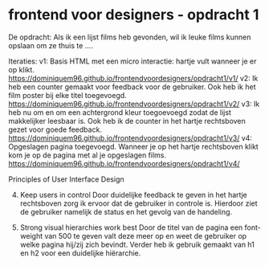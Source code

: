 # frontend voor designers - opdracht 1

De opdracht:
Als ik een lijst films heb gevonden, wil ik leuke films kunnen opslaan om ze thuis te ....

Iteraties:
v1: Basis HTML met een micro interactie: hartje vult wanneer je er op klikt. 
https://dominiquem96.github.io/frontendvoordesigners/opdracht1/v1/
v2: Ik heb een counter gemaakt voor feedback voor de gebruiker. Ook heb ik het film poster bij elke titel toegevoegd.
https://dominiquem96.github.io/frontendvoordesigners/opdracht1/v2/
v3: Ik heb nu om en om een achtergrond kleur toegoevoegd zodat de lijst makkelijker leesbaar is. Ook heb ik de counter in het hartje rechtsboven gezet voor goede feedback. 
https://dominiquem96.github.io/frontendvoordesigners/opdracht1/v3/
v4: Opgeslagen pagina toegevoegd. Wanneer je op het hartje rechtsboven klikt kom je op de pagina met al je opgeslagen films.
https://dominiquem96.github.io/frontendvoordesigners/opdracht1/v4/

Principles of User Interface Design

4. Keep users in control
Door duidelijke feedback te geven in het hartje rechtsboven zorg ik ervoor dat de gebruiker in controle is. Hierdoor ziet de gebruiker namelijk de status en het gevolg van de handeling. 

11. Strong visual hierarchies work best
Door de titel van de pagina een font-weight van 500 te geven valt deze meer op en weet de gebruiker op welke pagina hij/zij zich bevindt. Verder heb ik gebruik gemaakt van h1 en h2 voor een duidelijke hiërarchie. 
